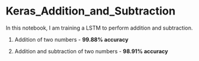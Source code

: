 # Keras_Addition_and_Subtraction

In this notebook, I am training a LSTM to perform addition and subtraction.

1. Addition of two numbers - **99.88% accuracy**

2. Addition and subtraction of two numbers - **98.91% accuracy**
